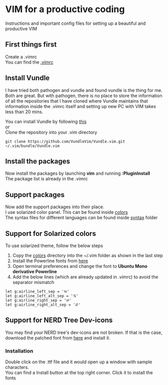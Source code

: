 # VIM for a productive coding

Instructions and important config files for setting up a beautiful and productive VIM

## First things first
Create a .vimrc  
You can find the [.vimrc](./.vimrc)

## Install Vundle

I have tried both pathogen and vundle and found vundle is the thing for me.  
Both are great. But with pathogen, there is no place to store the information 
of all the repositories that I have cloned where Vundle maintains that information 
inside the .vimrc itself and setting up new PC with VIM takes less than 20 mins.

You can install Vundle by following [this](https://github.com/VundleVim/Vundle.vim)  
or  
Clone the repository into your .vim directory
```
git clone https://github.com/VundleVim/Vundle.vim.git ~/.vim/bundle/Vundle.vim
```

## Install the packages

Now install the packages by launching **vim** and running **:PluginInstall**  
The package list is already in the .vimrc

## Support packages
Now add the support packages into their place.  
I use solarized color panel. This can be found inside [colors](./colors)  
The syntax files for different languages can be found inside [syntax](./syntax) folder

## Support for Solarized colors
To use solarized theme, follow the below steps  
1. Copy the [colors](./colors) directory into the ~/.vim folder as shown in the last step
2. Install the Powerline fonts from [here](https://github.com/powerline/fonts)
3. Open terminal preferences and change the font to **Ubuntu Mono derivative Powerline**
4. Add the below lines (which are already updated in .vimrc) to avoid the separator mismatch

```
let g:airline_left_sep = '⮀'
let g:airline_left_alt_sep = '⮁'
let g:airline_right_sep = '⮂'
let g:airline_right_alt_sep = '⮃'
```

## Support for NERD Tree Dev-icons
You may find your NERD tree's dev-icons are not broken. If that is the case, 
download the patched font from [here](https://github.com/ryanoasis/nerd-fonts/blob/master/patched-fonts/UbuntuMono/Regular/complete/Ubuntu%20Mono%20Nerd%20Font%20Complete%20Mono.ttf) 
and install it.  

### Installation
Double click on the .ttf file and it would open up a window with sample characters.  
You can find a Install button at the top right corner. Click it to install the fonts
